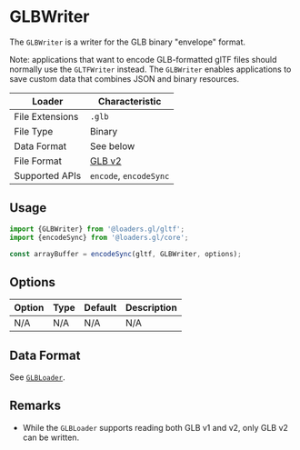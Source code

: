 # GLBWriter

The `GLBWriter` is a writer for the GLB binary "envelope" format.

Note: applications that want to encode GLB-formatted glTF files should normally use the `GLTFWriter` instead. The `GLBWriter` enables applications to save custom data that combines JSON and binary resources.

| Loader          | Characteristic                                                                                             |
| --------------- | ---------------------------------------------------------------------------------------------------------- |
| File Extensions | `.glb`                                                                                                     |
| File Type       | Binary                                                                                                     |
| Data Format     | See below                                                                                                  |
| File Format     | [GLB v2](https://github.com/KhronosGroup/glTF/tree/master/specification/2.0#glb-file-format-specification) |
| Supported APIs  | `encode`, `encodeSync`                                                                                     |

## Usage

```js
import {GLBWriter} from '@loaders.gl/gltf';
import {encodeSync} from '@loaders.gl/core';

const arrayBuffer = encodeSync(gltf, GLBWriter, options);
```

## Options

| Option | Type | Default | Description |
| ------ | ---- | ------- | ----------- |
| N/A    | N/A  | N/A     | N/A         |

## Data Format

See [`GLBLoader`](/modules/gltf/docs/api-reference/glb-loader).

## Remarks

- While the `GLBLoader` supports reading both GLB v1 and v2, only GLB v2 can be written.

